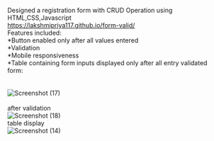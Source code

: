 Designed a registration form with CRUD Operation using HTML,CSS,Javascript <br />
https://lakshmipriya117.github.io/form-valid/<br />
Features included:<br />
*Button enabled only after all values entered<br />
*Validation<br />
*Mobile responsiveness<br />
*Table containing form inputs displayed only after all entry validated<br />
form:<br /><br /><br />
![Screenshot (17)](https://user-images.githubusercontent.com/36601848/172874907-796395d0-0aee-46f7-9bb7-f886d62d1b00.png)<br /><br />
after validation<br />
![Screenshot (18)](https://user-images.githubusercontent.com/36601848/172874944-34fa39a2-a7d8-47b7-9225-dead4d810d06.png)<br />
table display<br />
![Screenshot (14)](https://user-images.githubusercontent.com/36601848/172874975-9b1664db-b233-4512-b9da-81392c73693c.png)


